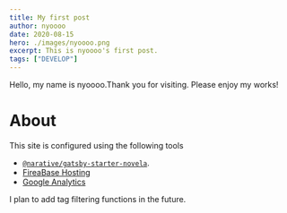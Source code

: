 ```yaml
---
title: My first post
author: nyoooo
date: 2020-08-15
hero: ./images/nyoooo.png
excerpt: This is nyoooo's first post.
tags: ["DEVELOP"]
---
```


Hello, my name is nyoooo.Thank you for visiting. Please enjoy my works!

# About
This site is configured using the following tools
- [`@narative/gatsby-starter-novela`](https://github.com/narative/gatsby-starter-novela).
- [FireaBase Hosting](https://firebase.google.com/docs/hosting/)
- [Google Analytics](https://marketingplatform.google.com/intl/ja/about/analytics/)

I plan to add tag filtering functions in the future.